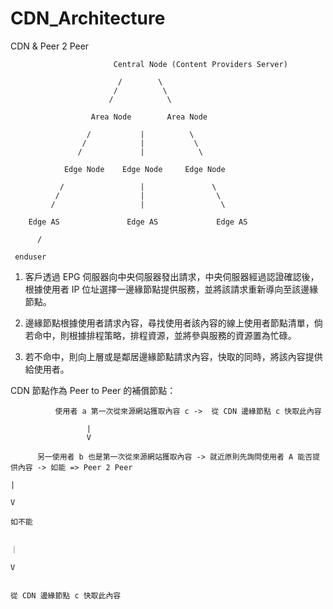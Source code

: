 # CDN_Architecture
CDN &amp; Peer 2 Peer



                           Central Node (Content Providers Server)
                           
                            /        \
                           /          \
                          /            \
                           
                      Area Node        Area Node
                      
                     /           |          \
                    /            |           \
                   /             |            \
                   
                Edge Node    Edge Node     Edge Node
 
               /                 |               \
              /                  |                \
             /                   |                 \
             
        Edge AS               Edge AS             Edge AS
        
          /
          
     enduser
     
     
  1. 客戶透過 EPG 伺服器向中央伺服器發出請求，中央伺服器經過認證確認後，根據使用者 IP 位址選擇一邊緣節點提供服務，並將該請求重新導向至該邊緣節點。
  
  2. 邊緣節點根據使用者請求內容，尋找使用者該內容的線上使用者節點清單，倘若命中，則根據排程策略，排程資源，並將參與服務的資源置為忙碌。
  
  3. 若不命中，則向上層或是鄰居邊緣節點請求內容，快取的同時，將該內容提供給使用者。
  
  
  CDN 節點作為 Peer to Peer 的補償節點：
  
              使用者 a 第一次從來源網站獲取內容 c ->  從 CDN 邊緣節點 c 快取此內容
              
                     |
                     V
                    
          另一使用者 b 也是第一次從來源網站獲取內容 -> 就近原則先詢問使用者 A 能否提供內容 -> 如能 => Peer 2 Peer
                                                                               |
                                                                               V
                                                                              如不能
                                                                               
                                                                               ｜
                                                                               V
                                                                               
                                                                            從 CDN 邊緣節點 c 快取此內容
                                                                               
                                                                               
  
            
